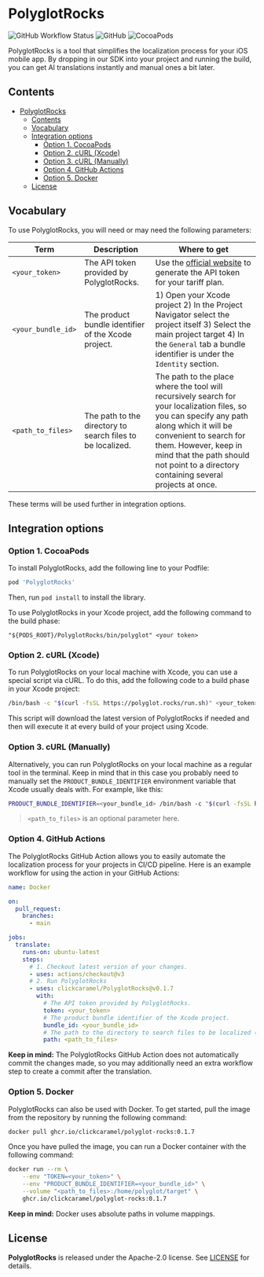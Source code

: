 # PolyglotRocks

<p align="left">
  <img alt="GitHub Workflow Status" src="https://img.shields.io/github/actions/workflow/status/clickcaramel/PolyglotRocks/test-branch.yml?label=tests">
  <img alt="GitHub" src="https://img.shields.io/github/license/clickcaramel/PolyglotRocks">
  <img alt="CocoaPods" src="https://img.shields.io/cocoapods/v/PolyglotRocks">
</p>

PolyglotRocks is a tool that simplifies the localization process for your iOS mobile app. By dropping in our SDK into your project and running the build, you can get AI translations instantly and manual ones a bit later.

## Contents

- [PolyglotRocks](#polyglotrocks)
  - [Contents](#contents)
  - [Vocabulary](#vocabulary)
  - [Integration options](#integration-options)
    - [Option 1. CocoaPods](#option-1-cocoapods)
    - [Option 2. cURL (Xcode)](#option-2-curl-xcode)
    - [Option 3. cURL (Manually)](#option-3-curl-manually)
    - [Option 4. GitHub Actions](#option-4-github-actions)
    - [Option 5. Docker](#option-5-docker)
  - [License](#license)

## Vocabulary

To use PolyglotRocks, you will need or may need the following parameters:

| Term | Description | Where to get |
| --- | --- | --- |
| `<your_token>` | The API token provided by PolyglotRocks. | Use the [official website](https://polyglot.rocks) to generate the API token for your tariff plan. |
| `<your_bundle_id>` | The product bundle identifier of the Xcode project. | 1) Open your Xcode project 2) In the Project Navigator select the project itself 3) Select the main project target 4) In the `General` tab a bundle identifier is under the `Identity` section. |
| `<path_to_files>` | The path to the directory to search files to be localized. | The path to the place where the tool will recursively search for your localization files, so you can specify any path along which it will be convenient to search for them. However, keep in mind that the path should not point to a directory containing several projects at once. |

These terms will be used further in integration options.

## Integration options

### Option 1. CocoaPods

To install PolyglotRocks, add the following line to your Podfile:

```ruby
pod 'PolyglotRocks'
```

Then, run `pod install` to install the library.

To use PolyglotRocks in your Xcode project, add the following command to the build phase:

```plain
"${PODS_ROOT}/PolyglotRocks/bin/polyglot" <your token>
```

### Option 2. cURL (Xcode)

To run PolyglotRocks on your local machine with Xcode, you can use a special script via cURL. To do this, add the following code to a build phase in your Xcode project:

```bash
/bin/bash -c "$(curl -fsSL https://polyglot.rocks/run.sh)" <your_token>
```

This script will download the latest version of PolyglotRocks if needed and then will execute it at every build of your project using Xcode.

### Option 3. cURL (Manually)

Alternatively, you can run PolyglotRocks on your local machine as a regular tool in the terminal. Keep in mind that in this case you probably need to manually set the `PRODUCT_BUNDLE_IDENTIFIER` environment variable that Xcode usually deals with. For example, like this:

```bash
PRODUCT_BUNDLE_IDENTIFIER=<your_bundle_id> /bin/bash -c "$(curl -fsSL https://polyglot.rocks/run.sh)" <your_token> <path_to_files>
```

> `<path_to_files>` is an optional parameter here.

### Option 4. GitHub Actions

The PolyglotRocks GitHub Action allows you to easily automate the localization process for your projects in CI/CD pipeline. Here is an example workflow for using the action in your GitHub Actions:

```yaml
name: Docker

on:
  pull_request:
    branches:
      - main

jobs:
  translate:
    runs-on: ubuntu-latest
    steps:
      # 1. Checkout latest version of your changes.
      - uses: actions/checkout@v3
      # 2. Run PolyglotRocks
      - uses: clickcaramel/PolyglotRocks@v0.1.7
        with:
          # The API token provided by PolyglotRocks.
          token: <your_token>
          # The product bundle identifier of the Xcode project.
          bundle_id: <your_bundle_id>
          # The path to the directory to search files to be localized (optional).
          path: <path_to_files>
```

**Keep in mind:** The PolyglotRocks GitHub Action does not automatically commit the changes made, so you may additionally need an extra workflow step to create a commit after the translation.

### Option 5. Docker

PolyglotRocks can also be used with Docker. To get started, pull the image from the repository by running the following command:

```bash
docker pull ghcr.io/clickcaramel/polyglot-rocks:0.1.7
```

Once you have pulled the image, you can run a Docker container with the following command:

```bash
docker run --rm \
    --env "TOKEN=<your_token>" \
    --env "PRODUCT_BUNDLE_IDENTIFIER=<your_bundle_id>" \
    --volume "<path_to_files>:/home/polyglot/target" \
    ghcr.io/clickcaramel/polyglot-rocks:0.1.7
```

**Keep in mind:** Docker uses absolute paths in volume mappings.

## License

**PolyglotRocks** is released under the Apache-2.0 license. See [LICENSE](./LICENSE) for details.
